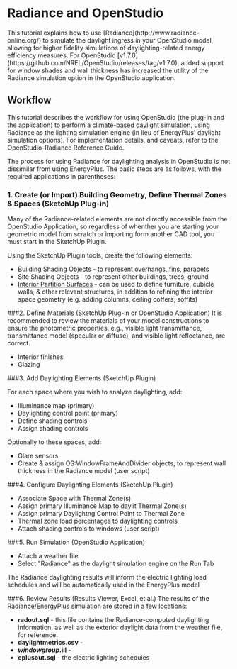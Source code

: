 <h1>Radiance and OpenStudio</h1>
This tutorial explains how to use [Radiance](http://www.radiance-online.org/) to simulate the daylight ingress in your OpenStudio model, allowing for higher fidelity simulations of daylighting-related energy efficiency measures. For OpenStudio [v1.7.0](https://github.com/NREL/OpenStudio/releases/tag/v1.7.0), added support for window shades and wall thickness has increased the utility of the Radiance simulation option in the OpenStudio application. 

## Workflow
This tutorial describes the workflow for using OpenStudio (the plug-in and the application) to perform a [climate-based daylight simulation](http://climate-based-daylighting.com/doku.php?id=academic:climate-based-daylight-modelling), using Radiance as the lighting simulation engine (in lieu of EnergyPlus' daylight simulation options). For implementation details, and caveats, refer to the OpenStudio-Radiance Reference Guide.

The process for using Radiance for daylighting analysis in OpenStudio is not dissimilar from using EnergyPlus. The basic steps are as follows, with the required applications in parentheses:
### 1. Create (or Import) Building Geometry, Define Thermal Zones & Spaces (SketchUp Plug-in)

Many of the Radiance-related elements are not directly accessible from the OpenStudio Application, so regardless of whenther you are starting your geometric model from scratch or importing form another CAD tool, you must start in the SketchUp Plugin. 

Using the SketchUp Plugin tools, create the following elements:

* Building Shading Objects - to represent overhangs, fins, parapets
* Site Shading Objects - to represent other buildings, trees, ground
* [Interior Partition Surfaces](../reference/sketchup_plugin_interface#NewInteriorPartitionSurfaceGroup) - can be used to define furniture, cubicle walls, & other relevant structures, in addition to refining the interior space geometry (e.g. adding columns, ceiling coffers, soffits)

###2. Define Materials (SketchUp Plug-in or OpenStudio Application)
It is recommended to review the materials of your model constructions to ensure the photometric properties, e.g., visible light transmittance, transmittance model (specular or diffuse), and visible light reflectance, are correct. 

* Interior finishes
* Glazing

###3. Add Daylighting Elements (SketchUp Plugin)

For each space where you wish to analyze daylighting, add:

* Illuminance map (primary)
* Daylighting control point (primary)
* Define shading controls
* Assign shading controls

Optionally to these spaces, add:

* Glare sensors
* Create & assign OS:WindowFrameAndDivider objects, to represent wall thickness in the Radiance model (user script) 

###4. Configure Daylighting Elements (SketchUp Plugin)

* Associate Space with Thermal Zone(s)
* Assign primary Illuminance Map to daylit Thermal Zone(s)
* Assign primary Daylightng Control Point to Thermal Zone
* Thermal zone load percentages to daylighting controls
* Attach shading controls to windows (user script)

###5. Run Simulation (OpenStudio Application)
* Attach a weather file
* Select "Radiance" as the daylight simulation engine on the Run Tab

The Radiance daylighting results will inform the electric lighting load schedules and will be automatically used in the EnergyPlus model

###6. Review Results (Results Viewer, Excel, et al.)
The results of the Radiance/EnergyPlus simulation are stored in a few locations:

* **radout.sql** - this file contains the Radiance-computed daylighting information, as well as the exterior daylight data from the weather file, for reference.
* **daylightmetrics.csv** -
* **_windowgroup_.ill** - 
* **eplusout.sql** - the electric lighting schedules


